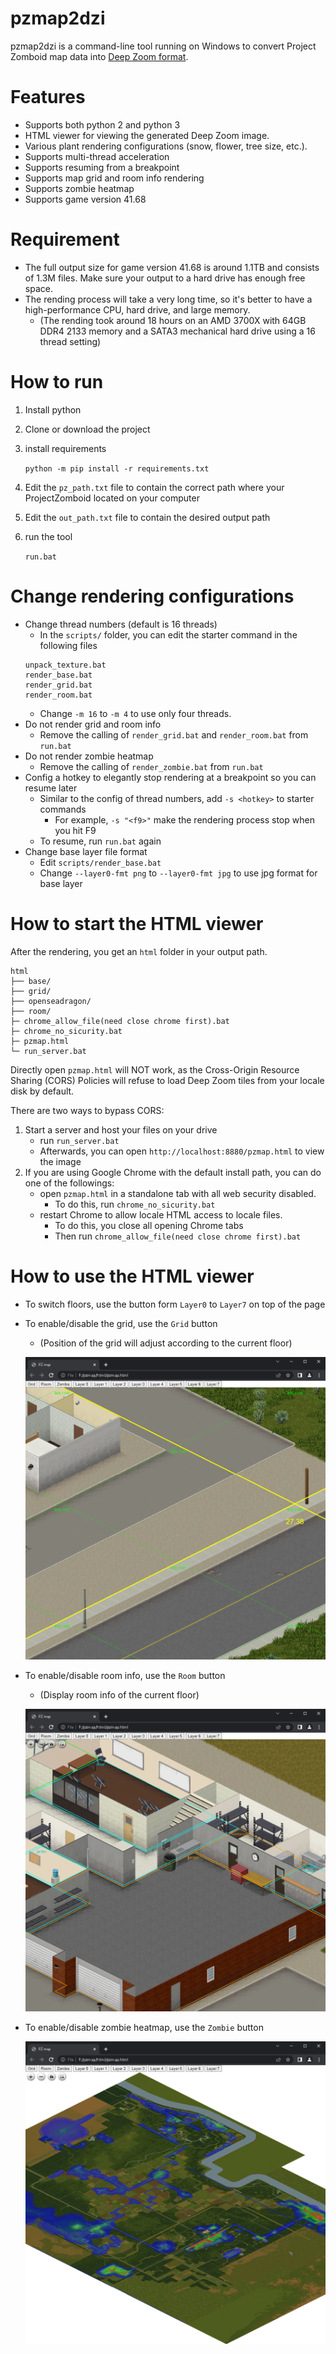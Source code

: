 # pzmap2dzi
pzmap2dzi is a command-line tool running on Windows to convert Project Zomboid map data into [Deep Zoom format](https://en.wikipedia.org/wiki/Deep_Zoom).

# Features

- Supports both python 2 and python 3
- HTML viewer for viewing the generated Deep Zoom image.
- Various plant rendering configurations (snow, flower, tree size, etc.).
- Supports multi-thread acceleration
- Supports resuming from a breakpoint
- Supports map grid and room info rendering
- Supports zombie heatmap
- Supports game version 41.68

# Requirement
- The full output size for game version 41.68 is around 1.1TB and consists of 1.3M files. Make sure your output to a hard drive has enough free space.
- The rending process will take a very long time, so it's better to have a high-performance CPU, hard drive, and large memory. 
    - (The rending took around 18 hours on an AMD 3700X with 64GB DDR4 2133 memory and a SATA3 mechanical hard drive using a 16 thread setting)

# How to run

1. Install python
2. Clone or download the project
3. install requirements

    `python -m pip install -r requirements.txt`
4. Edit the `pz_path.txt` file to contain the correct path where your ProjectZomboid located on your computer
5. Edit the `out_path.txt` file to contain the desired output path
6. run the tool

    `run.bat`

# Change rendering configurations
- Change thread numbers (default is 16 threads)
    - In the `scripts/` folder, you can edit the starter command in the following files
    ```
    unpack_texture.bat
    render_base.bat
    render_grid.bat
    render_room.bat
    ```
    - Change `-m 16` to `-m 4` to use only four threads.
- Do not render grid and room info
    - Remove the calling of `render_grid.bat` and `render_room.bat` from `run.bat`
- Do not render zombie heatmap
    - Remove the calling of `render_zombie.bat` from `run.bat`
- Config a hotkey to elegantly stop rendering at a breakpoint so you can resume later
    - Similar to the config of thread numbers, add `-s <hotkey>` to starter commands
        - For example, `-s "<f9>"` make the rendering process stop when you hit F9
    - To resume, run `run.bat` again
- Change base layer file format
    - Edit `scripts/render_base.bat`
    - Change `--layer0-fmt png` to `--layer0-fmt jpg` to use jpg format for base layer

# How to start the HTML viewer
After the rendering, you get an `html` folder in your output path.
```
html
├── base/
├── grid/
├── openseadragon/
├── room/
├─ chrome_allow_file(need close chrome first).bat
├─ chrome_no_sicurity.bat
├─ pzmap.html
└─ run_server.bat
```

Directly open `pzmap.html` will NOT work, as the Cross-Origin Resource Sharing (CORS) Policies will refuse to load Deep Zoom tiles from your locale disk by default.

There are two ways to bypass CORS:
1. Start a server and host your files on your drive
    - run `run_server.bat`
    - Afterwards, you can open `http://localhost:8880/pzmap.html` to view the image
2. If you are using Google Chrome with the default install path, you can do one of the followings:
    - open `pzmap.html` in a standalone tab with all web security disabled.
        - To do this, run `chrome_no_sicurity.bat`
    - restart Chrome to allow locale HTML access to locale files.
        - To do this, you close all opening Chrome tabs
        - Then run `chrome_allow_file(need close chrome first).bat`

# How to use the HTML viewer
- To switch floors, use the button form `Layer0` to `Layer7` on top of the page
- To enable/disable the grid, use the `Grid` button
    - (Position of the grid will adjust according to the current floor)

    ![Grid Example](./docs/img/grid.png)
- To enable/disable room info, use the `Room` button
    - (Display room info of the current floor)

    ![Room Example](./docs/img/room.png)
- To enable/disable zombie heatmap, use the `Zombie` button

    ![Zombie Heatmap Example](./docs/img/zombie.png)
